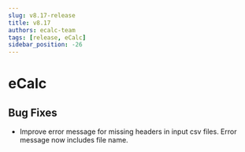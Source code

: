 ```yaml
---
slug: v8.17-release
title: v8.17
authors: ecalc-team
tags: [release, eCalc]
sidebar_position: -26
---
```


# eCalc

## Bug Fixes
- Improve error message for missing headers in input csv files. Error message now includes file name.
